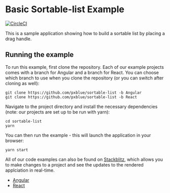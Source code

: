 # Basic Sortable-list Example

[![CircleCI](https://circleci.com/gh/pxblue/sortable-list/tree/react.svg?style=shield)](https://circleci.com/gh/pxblue/sortable-list/tree/react)

This is a sample application showing how to build a sortable list by placing a drag handle.

## Running the example
To run this example, first clone the repository. Each of our example projects comes with a branch for Angular and a branch for React. You can choose which branch to use when you clone the repository (or you can switch after cloning as well):

```
git clone https://github.com/pxblue/sortable-list -b Angular
git clone https://github.com/pxblue/sortable-list -b React
```

Navigate to the project directory and install the necessary dependencies (note: our projects are set up to be run with yarn):

```
cd sortable-list
yarn
```

You can then run the example - this will launch the application in your browser:
```
yarn start
```

All of our code examples can also be found on [Stackblitz](http://www.stackblitz.com/@px-blue), which allows you to make changes to a project and see the updates to the rendered applciation in real-time.
- [Angular](https://stackblitz.com/edit/pxblue-sortable-list-angular)
- [React](https://stackblitz.com/edit/pxblue-sortable-list-react)
